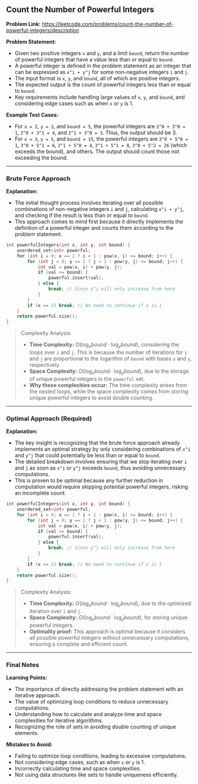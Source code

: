 ## Count the Number of Powerful Integers

**Problem Link:** https://leetcode.com/problems/count-the-number-of-powerful-integers/description

**Problem Statement:**
- Given two positive integers `x` and `y`, and a limit `bound`, return the number of powerful integers that have a value less than or equal to `bound`.
- A powerful integer is defined in the problem statement as an integer that can be expressed as `x^i + y^j` for some non-negative integers `i` and `j`.
- The input format is `x`, `y`, and `bound`, all of which are positive integers.
- The expected output is the count of powerful integers less than or equal to `bound`.
- Key requirements include handling large values of `x`, `y`, and `bound`, and considering edge cases such as when `x` or `y` is 1.

**Example Test Cases:**
- For `x = 2`, `y = 3`, and `bound = 5`, the powerful integers are `2^0 + 3^0 = 1`, `2^0 + 3^1 = 4`, and `2^1 + 3^0 = 3`. Thus, the output should be 3.
- For `x = 3`, `y = 5`, and `bound = 15`, the powerful integers are `3^0 + 5^0 = 1`, `3^0 + 5^1 = 6`, `3^1 + 5^0 = 4`, `3^1 + 5^1 = 8`, `3^0 + 5^2 = 26` (which exceeds the bound), and others. The output should count those not exceeding the bound.

---

### Brute Force Approach

**Explanation:**
- The initial thought process involves iterating over all possible combinations of non-negative integers `i` and `j`, calculating `x^i + y^j`, and checking if the result is less than or equal to `bound`.
- This approach comes to mind first because it directly implements the definition of a powerful integer and counts them according to the problem statement.

```cpp
int powerfulIntegers(int x, int y, int bound) {
    unordered_set<int> powerful;
    for (int i = 0; x == 1 ? i < 1 : pow(x, i) <= bound; i++) {
        for (int j = 0; y == 1 ? j < 1 : pow(y, j) <= bound; j++) {
            int val = pow(x, i) + pow(y, j);
            if (val <= bound) {
                powerful.insert(val);
            } else {
                break; // Since y^j will only increase from here
            }
        }
        if (x == 1) break; // No need to continue if x is 1
    }
    return powerful.size();
}
```

> Complexity Analysis:
> - **Time Complexity:** $O(\log_{x}bound \cdot \log_{y}bound)$, considering the loops over `i` and `j`. This is because the number of iterations for `i` and `j` are proportional to the logarithm of `bound` with bases `x` and `y`, respectively.
> - **Space Complexity:** $O(\log_{x}bound \cdot \log_{y}bound)$, due to the storage of unique powerful integers in the `powerful` set.
> - **Why these complexities occur:** The time complexity arises from the nested loops, while the space complexity comes from storing unique powerful integers to avoid double counting.

---

### Optimal Approach (Required)

**Explanation:**
- The key insight is recognizing that the brute force approach already implements an optimal strategy by only considering combinations of `x^i` and `y^j` that could potentially be less than or equal to `bound`.
- The detailed breakdown involves ensuring that we stop iterating over `i` and `j` as soon as `x^i` or `y^j` exceeds `bound`, thus avoiding unnecessary computations.
- This is proven to be optimal because any further reduction in computation would require skipping potential powerful integers, risking an incomplete count.

```cpp
int powerfulIntegers(int x, int y, int bound) {
    unordered_set<int> powerful;
    for (int i = 0; x == 1 ? i < 1 : pow(x, i) <= bound; i++) {
        for (int j = 0; y == 1 ? j < 1 : pow(y, j) <= bound; j++) {
            int val = pow(x, i) + pow(y, j);
            if (val <= bound) {
                powerful.insert(val);
            } else {
                break; // Since y^j will only increase from here
            }
        }
        if (x == 1) break; // No need to continue if x is 1
    }
    return powerful.size();
}
```

> Complexity Analysis:
> - **Time Complexity:** $O(\log_{x}bound \cdot \log_{y}bound)$, due to the optimized iteration over `i` and `j`.
> - **Space Complexity:** $O(\log_{x}bound \cdot \log_{y}bound)$, for storing unique powerful integers.
> - **Optimality proof:** This approach is optimal because it considers all possible powerful integers without unnecessary computations, ensuring a complete and efficient count.

---

### Final Notes

**Learning Points:**
- The importance of directly addressing the problem statement with an iterative approach.
- The value of optimizing loop conditions to reduce unnecessary computations.
- Understanding how to calculate and analyze time and space complexities for iterative algorithms.
- Recognizing the role of sets in avoiding double counting of unique elements.

**Mistakes to Avoid:**
- Failing to optimize loop conditions, leading to excessive computations.
- Not considering edge cases, such as when `x` or `y` is 1.
- Incorrectly calculating time and space complexities.
- Not using data structures like sets to handle uniqueness efficiently.